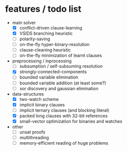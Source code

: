 # features / todo list
* main solver
  - [X] conflict-driven clause-learning
  - [X] VSIDS branching heuristic
  - [ ] polarity-saving
  - [ ] on-the-fly hyper-binary-resolution
  - [ ] clause-cleaning heuristic
  - [ ] on-the-fly minimization of learnt clauses
* preprocessing / inprocessing
  - [ ] subsumption / self-subsuming resolution
  - [x] strongly-connected-components
  - [ ] bounded variable elimination
  - [ ] bounded variable addition (at least some?)
  - [ ] xor discovery and gaussian elimination
* data-structures
  - [x] two-watch scheme
  - [x] implicit binary clauses
  - [ ] implicit ternary clauses (and blocking literal)
  - [x] packed long clauses with 32-bit references
  - [x] small-vector optimization for binaries and watches
* other
  - [ ] unsat proofs
  - [ ] multithreading
  - [ ] memory-efficient reading of huge problems
